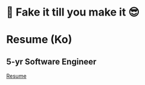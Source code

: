 # 🚀 Fake it till you make it 😎

# Resume (Ko)
## 5-yr Software Engineer
[Resume](https://lake-epoch-574.notion.site/5-Full-Stack-Product-Engineer-13edfa0854738031b0cfc27aa3cd24ca?pvs=74)

<!--
**faker007/faker007** is a ✨ _special_ ✨ repository because its `README.md` (this file) appears on your GitHub profile.

Here are some ideas to get you started:

- 🔭 I’m currently working on ...
- 🌱 I’m currently learning ...
- 👯 I’m looking to collaborate on ...
- 🤔 I’m looking for help with ...
- 💬 Ask me about ...
- 📫 How to reach me: ...
- 😄 Pronouns: ...
- ⚡ Fun fact: ...
-->
